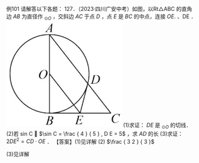 例101 请解答以下各题： 127．（2023·四川广安中考）如图，以Rt△ABC 的直角边 $A B$ 为直径作 $_ { \odot O }$ ，交斜边 $A C$ 于点 $D$ ，点 $E$ 是 $B C$ 的中点，连接 $O E .$ 、DE ．
![](<../../qs_image_DB/专题3-6__圆的综合（27类题型）（解析版）/09d0d8fedbd6428e8965ce4badf9c49689653ddc646935ee4c5be969b3e5e49d.jpg>)
(1)求证： $D E$ 是 $_ { \odot O }$ 的切线． (2)若 sin C  $\sin C = \frac { 4 } { 5 } , D E = 5$ ，求 $A D$ 的长 (3)求证： $2 D E ^ { 2 } = C D \cdot O E$ ． 【答案】(1)见详解 (2) $\frac { 3 2 } { 3 }$

(3)见详解
